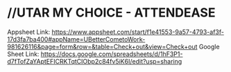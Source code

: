 //UTAR MY CHOICE - ATTENDEASE
=============================================
Appsheet Link: https://www.appsheet.com/start/f1e41553-9a57-4793-af3f-17d3fa7ba400#appName=UBetterCometoWork-981626116&page=form&row=&table=Check+out&view=Check+out
Google Sheet Link: https://docs.google.com/spreadsheets/d/1hF3P1-d7fTofZaYAptEFICRKTqtCIObp2c84fv5iK6I/edit?usp=sharing
